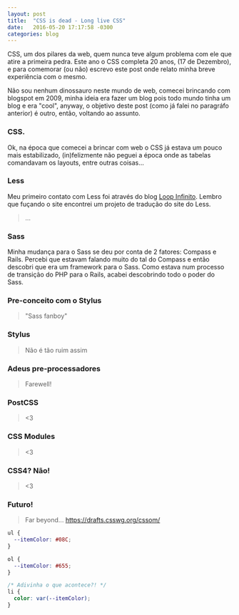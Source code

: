 ```yaml
---
layout: post
title:  "CSS is dead - Long live CSS"
date:   2016-05-20 17:17:58 -0300
categories: blog
---
```


CSS, um dos pilares da web, quem nunca teve algum problema com ele que atire a primeira pedra. Este ano o CSS completa 20 anos, (17 de Dezembro), e para comemorar (ou não) escrevo este post onde relato minha breve experiência com o mesmo.

Não sou nenhum dinossauro neste mundo de web, comecei brincando com blogspot em 2009, minha ideia era fazer um blog pois todo mundo tinha um blog e era "cool", anyway, o objetivo deste post (como já falei no paragráfo anterior) é outro, então, voltando ao assunto.

### CSS.

Ok, na época que comecei a brincar com web o CSS já estava um pouco mais estabilizado, (in)felizmente não peguei a época onde as tabelas comandavam os layouts, entre outras coisas...

### Less

Meu primeiro contato com Less foi através do blog [Loop Infinito](http://loopinfinito.com.br/). Lembro que fuçando o site encontrei um projeto de tradução do site do Less.

> ...

### Sass

Minha mudança para o Sass se deu por conta de 2 fatores: Compass e Rails.
Percebi que estavam falando muito do tal do Compass e então descobri que era um framework para o Sass. Como estava num processo de transição do PHP para o Rails, acabei descobrindo todo o poder do Sass.

### Pre-conceito com o Stylus
> "Sass fanboy"

### Stylus
> Não é tão ruim assim

### Adeus pre-processadores
> Farewell!

### PostCSS
> <3

### CSS Modules
> <3

### CSS4? Não!
> <3

### Futuro!
> Far beyond...
> https://drafts.csswg.org/cssom/

```css
ul {
  --itemColor: #08C;
}

ol {
  --itemColor: #655;
}

/* Adivinha o que acontece?! */
li {
  color: var(--itemColor);
}
```
